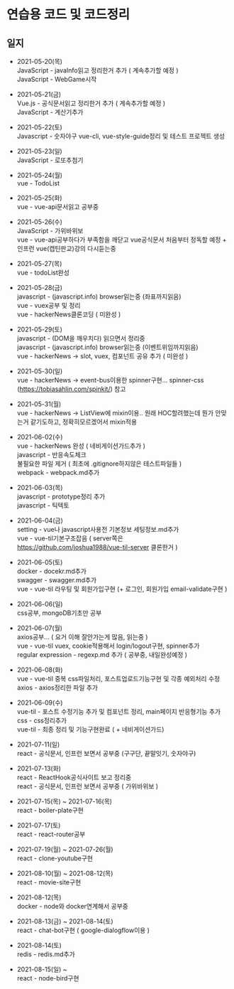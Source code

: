 # 연습용 코드 및 코드정리

## 일지
+ 2021-05-20(목)		
JavaScript - javaInfo읽고 정리한거 추가 ( 계속추가할 예정 )		
JavaScript - WebGame시작

+ 2021-05-21(금)		
Vue.js - 공식문서읽고 정리한거 추가 ( 계속추가할 예정 )		
JavaScript - 계산기추가

+ 2021-05-22(토)		
Javascript - 숫자야구
vue-cli, vue-style-guide정리 및 테스트 프로젝트 생성

+ 2021-05-23(일)		
JavaScript - 로또추첨기

+ 2021-05-24(월)    	
vue - TodoList

+ 2021-05-25(화)    	
vue - vue-api문서읽고 공부중

+ 2021-05-26(수)    	
JavaScript - 가위바위보		
vue - vue-api공부하다가 부족함을 깨닫고 vue공식문서 처음부터 정독할 예정 + 인프런 vue(캡틴판교)강의 다시듣는중

+ 2021-05-27(목)    	
vue - todoList완성		

+ 2021-05-28(금)		
javascript - (javascript.info) browser읽는중 (좌표까지읽음)		
vue - vuex공부 및 정리					
vue - hackerNews클론코딩 ( 미완성 )		

+ 2021-05-29(토)    
javascript - (DOM을 깨우치다) 읽으면서 정리중		
javascript - (javascript.info) browser읽는중 (이벤트위임까지읽음)		
vue - hackerNews -> slot, vuex, 컴포넌트 공유 추가 ( 미완성 )		

+ 2021-05-30(일)    
vue - hackerNews -> event-bus이용한 spinner구현... spinner-css (https://tobiasahlin.com/spinkit/) 참고

+ 2021-05-31(월)    
vue - hackerNews -> ListView에 mixin이용.. 원래 HOC할려했는데 뭔가 안맞는거 같기도하고, 정확히모르겠어서 mixin적용

+ 2021-06-02(수)    
vue - hackerNews 완성 ( 네비게이션가드추가 )		
javascript - 반응속도체크		
불필요한 파일 제거 ( 최초에 .gitignore하지않은 테스트파일들 )		
webpack - webpack.md추가		

+ 2021-06-03(목)    
javascript - prototype정리 추가		
javascript - 틱텍토		

+ 2021-06-04(금)    
setting - vue나 javascript사용전 기본정보 세팅정보.md추가		
vue - vue-til기본구조잡음 ( server쪽은 https://github.com/joshua1988/vue-til-server 클론한거 )		

+ 2021-06-05(토)    
docker - docekr.md추가		
swagger - swagger.md추가		
vue - vue-til 라우팅 및 회원가입구현 (+ 로그인, 회원가입 email-validate구현 )		

+ 2021-06-06(일)    
css공부, mongoDB기초만 공부

+ 2021-06-07(월)    
axios공부... ( 요거 이해 잘안가는게 많음, 읽는중 )		
vue - vue-til vuex, cookie적용해서 login/logout구현, spinner추가		
regular expression - regexp.md 추가 ( 공부중, 내일완성예정 )		

+ 2021-06-08(화)    		
vue - vue-til 중복 css파일처리, 포스트업로드기능구현 및 각종 예외처리 수정		
axios - axios정리한 파일 추가		

+ 2021-06-09(수)    		
vue-til - 포스트 수정기능 추가 및 컴포넌트 정리, main페이지 반응형기능 추가		
css - css정리추가		
vue-til - 최종 정리 및 기능구현완료 ( + 네비게이션가드)		

+ 2021-07-11(일)    	
react - 공식문서, 인프런 보면서 공부중 (구구단, 끝말잇기, 숫자야구)		

+ 2021-07-13(화)		
react - ReactHook공식사이트 보고 정리중		
react - 공식문서, 인프런 보면서 공부중 ( 가위바위보 )		

+ 2021-07-15(목) ~ 2021-07-16(목)		
react - boiler-plate구현		

+ 2021-07-17(토)		
react - react-router공부			

+ 2021-07-19(월) ~ 2021-07-26(월)		
react - clone-youtube구현 		

+ 2021-08-10(월) ~ 2021-08-12(목)		
react - movie-site구현

+ 2021-08-12(목)		
docker - node와 docker연계해서 공부중

+ 2021-08-13(금) ~ 2021-08-14(토)		
react - chat-bot구현 ( google-dialogflow이용 )

+ 2021-08-14(토)		
redis - redis.md추가

+ 2021-08-15(일) ~			
react - node-bird구현